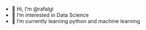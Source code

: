 - 👋 Hi, I’m @rafalgi
- 👀 I’m interested in Data Science
- 🌱 I’m currently learning python and machine learning


